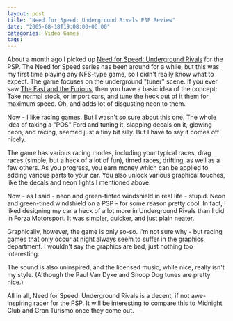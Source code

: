 ```yaml
---
layout: post
title: "Need for Speed: Underground Rivals PSP Review"
date: "2005-08-18T19:08:00+06:00"
categories: Video Games 
tags: 
---
```


About a month ago I picked up <a href="http://www.eagames.com/redesign/games/psp/nfsur/home.jsp">Need for Speed: Underground Rivals</a> for the PSP. The Need for Speed series has been around for a while, but this was my first time playing any NFS-type game, so I didn't really know what to expect. The game focuses on the underground "tuner" scene. If you ever saw <a href="http://www.imdb.com/title/tt0232500/">The Fast and the Furious</a>, then you have a basic idea of the concept: Take normal stock, or import cars, and tune the heck out of it them for maximum speed. Oh, and adds lot of disgusting neon to them. 

Now - I like racing games. But I wasn't so sure about this one. The whole idea of taking a "POS" Ford and tuning it, slapping decals on it, glowing neon, and racing, seemed just a tiny bit silly. But I have to say it comes off nicely. 

The game has various racing modes, including your typical races, drag races (simple, but a heck of a lot of fun), timed races, drifting, as well as a few others. As you progress, you earn money which can be applied to adding various parts to your car. You also unlock various graphical touches, like the decals and neon lights I mentioned above.

Now - as I said - neon and green-tinted windshield in real life - stupid. Neon and green-tined windshield on a PSP - for some reason pretty cool. In fact, I liked designing my car a heck of a lot more in Underground Rivals than I did in Forza Motorsport. It was simpler, quicker, and just plain neater. 

Graphically, however, the game is only so-so. I'm not sure why - but racing games that only occur at night always seem to suffer in the graphics department. I wouldn't say the graphics are bad, just nothing too interesting. 

The sound is also uninspired, and the licensed music, while nice, really isn't my style. (Although the Paul Van Dyke and Snoop Dog tunes are pretty nice.) 

All in all, Need for Speed: Underground Rivals is a decent, if not awe-inspiring racer for the PSP. It will be interesting to compare this to Midnight Club and Gran Turismo once they come out.